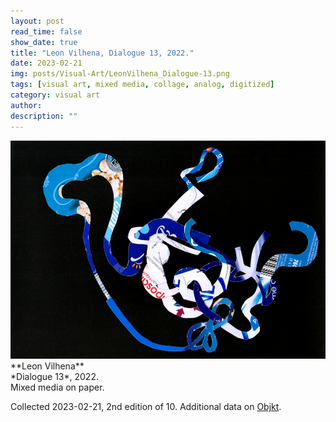 ```yaml
---
layout: post
read_time: false
show_date: true
title: "Leon Vilhena, Dialogue 13, 2022."
date: 2023-02-21
img: posts/Visual-Art/LeonVilhena_Dialogue-13.png
tags: [visual art, mixed media, collage, analog, digitized]
category: visual art
author: 
description: ""
---
```


<img src='./assets/img/posts/Visual-Art/LeonVilhena_Dialogue-13.png'>

<br>
**Leon Vilhena**
<br>*Dialogue 13*, 2022.
<br>Mixed media on paper.


 <div class="page-separator"></div>

Collected 2023-02-21, 2nd edition of 10. Additional data on [Objkt](https://objkt.com/tokens/hicetnunc/695295).
